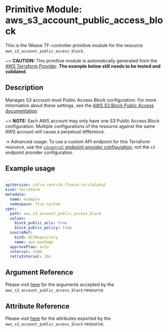 
# Primitive Module: aws_s3_account_public_access_block

This is the Weave TF-controller primitive module for the resource `aws_s3_account_public_access_block`.

~> **CAUTION:** This primitive module is automatically generated from the [AWS Terraform Provider](https://registry.terraform.io/providers/hashicorp/aws/latest/docs/resources/s3_account_public_access_block). **The example below still needs to be tested and validated**.

## Description

Manages S3 account-level Public Access Block configuration. For more information about these settings, see the [AWS S3 Block Public Access documentation](https://docs.aws.amazon.com/AmazonS3/latest/dev/access-control-block-public-access.html).

~> **NOTE:** Each AWS account may only have one S3 Public Access Block configuration. Multiple configurations of the resource against the same AWS account will cause a perpetual difference.

-> Advanced usage: To use a custom API endpoint for this Terraform resource, use the [`s3control` endpoint provider configuration](/docs/providers/aws/index.html#s3control), not the `s3` endpoint provider configuration.

## Example usage

```yaml
---
apiVersion: infra.contrib.fluxcd.io/v1alpha1
kind: Terraform
metadata:
  name: example
  namespace: flux-system
spec:
  path: aws_s3_account_public_access_block
  values:
    block_public_acls: true
    block_public_policy: true
  sourceRef:
    kind: OCIRepository
    name: aws-package
  approvePlan: auto
  interval: 1h0m
  retryInterval: 20s
```

## Argument Reference

Please visit [here](https://registry.terraform.io/providers/hashicorp/aws/latest/docs/resources/s3_account_public_access_block#argument-reference) for the arguments accepted by the `aws_s3_account_public_access_block` resource.

## Attribute Reference

Please visit [here](https://registry.terraform.io/providers/hashicorp/aws/latest/docs/resources/s3_account_public_access_block#attributes-reference) for the attributes exported by the `aws_s3_account_public_access_block` resource.
